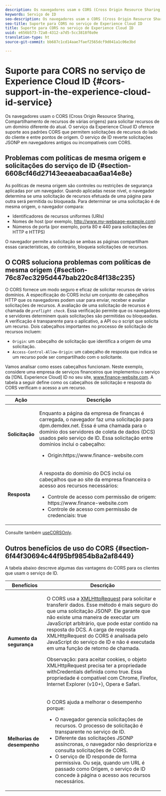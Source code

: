```yaml
---
description: Os navegadores usam o CORS (Cross Origin Resource Sharing, Compartilhamento de recursos de várias origens) para solicitar recursos de um domínio diferente do atual. O serviço da Experience Cloud ID oferece suporte aos padrões CORS que permitem solicitações de recursos do lado do cliente e entre pontos de origem. O serviço de ID reverte solicitações JSONP em navegadores antigos ou incompatíveis com CORS.
keywords: Serviço de ID
seo-description: Os navegadores usam o CORS (Cross Origin Resource Sharing, Compartilhamento de recursos de várias origens) para solicitar recursos de um domínio diferente do atual. O serviço da Experience Cloud ID oferece suporte aos padrões CORS que permitem solicitações de recursos do lado do cliente e entre pontos de origem. O serviço de ID reverte solicitações JSONP em navegadores antigos ou incompatíveis com CORS.
seo-title: Suporte para CORS no serviço de Experience Cloud ID
title: Suporte para CORS no serviço de Experience Cloud ID
uuid: e656b573-72a8-4312-a7d5-5cc3818f0a9e
translation-type: ht
source-git-commit: bb687c1cd14aae7faef2565dcf9d041a1c06e3bd

---
```



# Suporte para CORS no serviço de Experience Cloud ID {#cors-support-in-the-experience-cloud-id-service}

Os navegadores usam o CORS (Cross Origin Resource Sharing, Compartilhamento de recursos de várias origens) para solicitar recursos de um domínio diferente do atual. O serviço da Experience Cloud ID oferece suporte aos padrões CORS que permitem solicitações de recursos do lado do cliente e entre pontos de origem. O serviço de ID reverte solicitações JSONP em navegadores antigos ou incompatíveis com CORS.

## Problemas com políticas de mesma origem e solicitações do serviço de ID {#section-6608cf46d27143eeaeabacaa6aa14e8e}

As políticas de mesma origem são controles ou restrições de segurança aplicadas por um navegador. Quando aplicadas nesse nível, o navegador determina se uma solicitação de recursos efetuada de uma página para outra será permitida ou bloqueada. Para determinar se uma solicitação é de mesma origem, o navegador compara:

* Identificadores de recursos uniformes (URIs)
* Nomes de host (por exemplo, http://www.my-webpage-example.com)
* Números de porta (por exemplo, porta 80 e 440 para solicitações de HTTP e HTTPS)

O navegador permite a solicitação se ambas as páginas compartilham essas características, do contrário, bloqueia solicitações de recursos.

## O CORS soluciona problemas com políticas de mesma origem {#section-76c87ec3295d447bab220c84f138c235}

O CORS fornece um modo seguro e eficaz de solicitar recursos de vários domínios. A especificação do CORS inclui um conjunto de cabeçalhos HTTP que os navegadores podem usar para enviar, receber e avaliar solicitações de recursos. A avaliação de uma solicitação de recursos é chamada de *`preflight check`*. Essa verificação permite que os navegadores e servidores determinem quais solicitações são permitidas ou bloqueadas. A verificação é transparente para o aplicativo, a API ou o script que solicita um recurso. Dois cabeçalhos importantes no processo de solicitação de recursos incluem:

* `Origin`: um cabeçalho de solicitação que identifica a origem de uma solicitação.
* `Access-Control-Allow-Origin`: um cabeçalho de resposta que indica se um recurso pode ser compartilhado com o solicitante.

Vamos analisar como esses cabeçalhos funcionam. Neste exemplo, considere uma empresa de serviços financeiros que implementou o serviço da [!DNL Experience Cloud] ID no seu site, www.finance-website.com. A tabela a seguir define como os cabeçalhos de solicitação e resposta do CORS verificam o acesso a um recurso.

<table id="table_B004ACF52B5A4D33B1DCF7EA77BE4E6D"> 
 <thead> 
  <tr> 
   <th colname="col1" class="entry"> Ação </th> 
   <th colname="col2" class="entry"> Descrição </th> 
  </tr> 
 </thead>
 <tbody> 
  <tr> 
   <td colname="col1"> <p> <b>Solicitação</b> </p> </td> 
   <td colname="col2"> <p>Enquanto a página da empresa de finanças é carregada, o navegador faz uma solicitação para <span class="codeph">dpm.demdex.net</span>. Essa é uma chamada para o domínio dos servidores de coleta de dados (DCS) usados pelo serviço de ID. Essa solicitação entre domínios inclui o cabeçalho: </p> <p> 
     <ul class="simplelist"> 
      <li> <span class="codeph"> Origin:https://www.finance-website.com</span> </li> 
     </ul> </p> </td> 
  </tr> 
  <tr> 
   <td colname="col1"> <p> <b>Resposta</b> </p> </td> 
   <td colname="col2"> <p>A resposta do domínio do DCS inclui os cabeçalhos que ao site da empresa financeira o acesso aos recursos necessários: </p> <p> 
     <ul class="simplelist"> 
      <li> <span class="codeph"> Controle de acesso com permissão de origem: https://www.finance-website.com</span> </li> 
      <li> <span class="codeph"> Controle de acesso com permissão de credenciais: true</span> </li> 
     </ul> </p> </td> 
  </tr> 
 </tbody> 
</table>

Consulte também [useCORSOnly](../mcvid-library/mcvid-function-vars/mcvid-use-cors-only.md#reference-8a9a143d838b48d6b23329b84b13e1fa).

## Outros benefícios de uso do CORS {#section-6f44f30694c44f95bf9854b8a2af8449}

A tabela abaixo descreve algumas das vantagens do CORS para os clientes que usam o serviço de ID.

<table id="table_AEB51A263D454F90B66E8C8D0513CF79"> 
 <thead> 
  <tr> 
   <th colname="col1" class="entry"> Benefícios </th> 
   <th colname="col2" class="entry"> Descrição </th> 
  </tr>
 </thead>
 <tbody> 
  <tr> 
   <td colname="col1"> <p><b>Aumento da segurança</b> </p> </td> 
   <td colname="col2"> <p>O CORS usa a <a href="https://developer.mozilla.org/pt-BR/docs/Web/API/XMLHttpRequest" format="https" scope="external">XMLHttpRequest</a> para solicitar e transferir dados. Esse método é mais seguro do que uma solicitação JSONP. Ele garante que não existe uma maneira de executar um JavaScript arbitrário, que pode estar contido na resposta do DCS. A carga de resposta XMLHttpRequest do CORS é analisada pelo JavaScript do serviço de ID e não é executada em uma função de retorno de chamada. </p> <p> <p>Observação: para aceitar cookies, o objeto <span class="codeph">XMLHttpRequest</span> precisa ter a propriedade <span class="codeph">withCredentials</span> definida como <span class="codeph">true</span>. Essa propriedade é compatível com Chrome, Firefox, Internet Explorer (v10+), Opera e Safari. </p> </p> </td> 
  </tr> 
  <tr> 
   <td colname="col1"> <p><b>Melhorias de desempenho</b> </p> </td> 
   <td colname="col2"> <p>O CORS ajuda a melhorar o desempenho porque: </p> 
    <ul id="ul_EC3A178003A94D70883B914050D7C464"> 
     <li id="li_F8B44352BFBB46CDBD07AE40B9F2D0EC">O navegador gerencia solicitações de recursos. O processo de solicitação é transparente no serviço de ID. </li> 
     <li id="li_C63E43A4CAB84210AB6A39100E5864BE">Diferente das solicitações JSONP assíncronas, o navegador não desprioriza e consulta solicitações de CORS. </li> 
     <li id="li_1A2A15F591B84D1BAED3CFAB391EEBEC">O serviço de ID responde de forma permissiva. Ou seja, quando um URL é passado como <span class="codeph">Origem</span>, o serviço de ID concede à página o acesso aos recursos necessários. </li> 
    </ul> </td> 
  </tr> 
 </tbody> 
</table>

